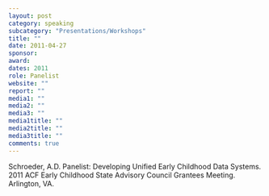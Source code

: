 ```yaml
---
layout: post
category: speaking
subcategory: "Presentations/Workshops"
title: ""
date: 2011-04-27
sponsor:
award:
dates: 2011
role: Panelist
website: ""
report: ""
media1: ""
media2: ""
media3: ""
media1title: ""
media2title: ""
media3title: ""
comments: true
---
```


Schroeder, A.D. Panelist: Developing Unified Early Childhood Data Systems. 2011 ACF Early Childhood State Advisory Council Grantees Meeting. Arlington, VA.
